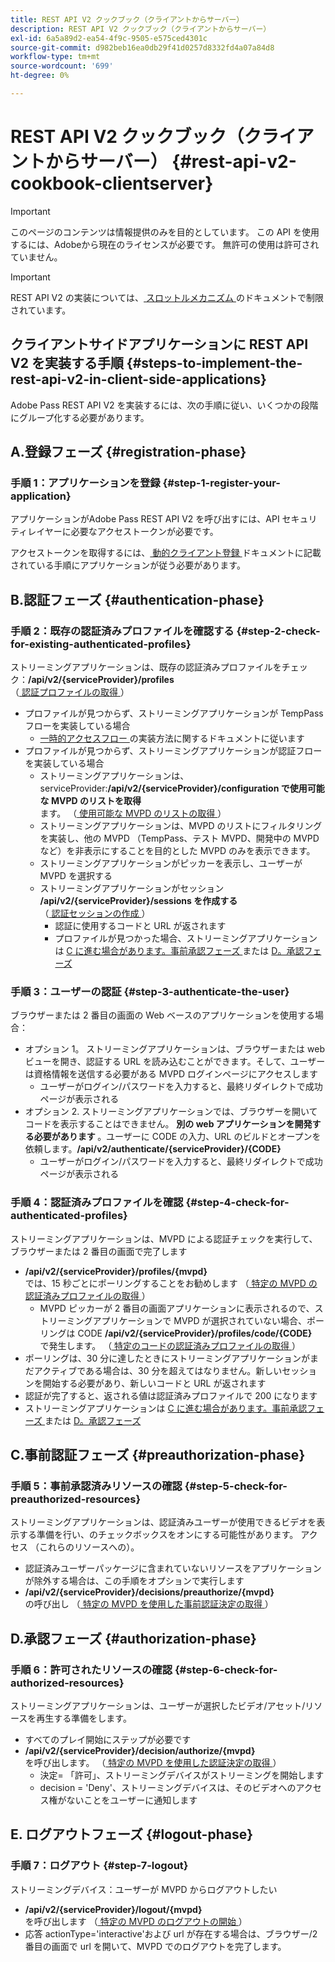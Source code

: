 ```yaml
---
title: REST API V2 クックブック（クライアントからサーバー）
description: REST API V2 クックブック（クライアントからサーバー）
exl-id: 6a5a89d2-ea54-4f9c-9505-e575ced4301c
source-git-commit: d982beb16ea0db29f41d0257d8332fd4a07a84d8
workflow-type: tm+mt
source-wordcount: '699'
ht-degree: 0%

---
```


# REST API V2 クックブック（クライアントからサーバー） {#rest-api-v2-cookbook-clientserver}

>[!IMPORTANT]
>
> このページのコンテンツは情報提供のみを目的としています。 この API を使用するには、Adobeから現在のライセンスが必要です。 無許可の使用は許可されていません。

>[!IMPORTANT]
>
> REST API V2 の実装については、[ スロットルメカニズム ](/help/authentication/integration-guide-programmers/throttling-mechanism.md) のドキュメントで制限されています。

## クライアントサイドアプリケーションに REST API V2 を実装する手順 {#steps-to-implement-the-rest-api-v2-in-client-side-applications}

Adobe Pass REST API V2 を実装するには、次の手順に従い、いくつかの段階にグループ化する必要があります。

## A.登録フェーズ {#registration-phase}

### 手順 1：アプリケーションを登録 {#step-1-register-your-application}

アプリケーションがAdobe Pass REST API V2 を呼び出すには、API セキュリティレイヤーに必要なアクセストークンが必要です。

アクセストークンを取得するには、[ 動的クライアント登録 ](../../rest-api-dcr/apis/dynamic-client-registration-apis-retrieve-access-token.md) ドキュメントに記載されている手順にアプリケーションが従う必要があります。

## B.認証フェーズ {#authentication-phase}

### 手順 2：既存の認証済みプロファイルを確認する {#step-2-check-for-existing-authenticated-profiles}

ストリーミングアプリケーションは、既存の認証済みプロファイルをチェック：<b>/api/v2/{serviceProvider}/profiles</b><br>
（[ 認証プロファイルの取得 ](../apis/profiles-apis/rest-api-v2-profiles-apis-retrieve-profiles.md)）

* プロファイルが見つからず、ストリーミングアプリケーションが TempPass フローを実装している場合
   * [ 一時的アクセスフロー ](../flows/temporary-access-flows/rest-api-v2-access-temporary-flows.md) の実装方法に関するドキュメントに従います
* プロファイルが見つからず、ストリーミングアプリケーションが認証フローを実装している場合
   * ストリーミングアプリケーションは、serviceProvider:<b>/api/v2/{serviceProvider}/configuration で使用可能な MVPD のリストを取得 </b><br> ます。
（[ 使用可能な MVPD のリストの取得 ](../apis/configuration-apis/rest-api-v2-configuration-apis-retrieve-configuration-for-specific-service-provider.md)）
   * ストリーミングアプリケーションは、MVPD のリストにフィルタリングを実装し、他の MVPD （TempPass、テスト MVPD、開発中の MVPD など）を非表示にすることを目的とした MVPD のみを表示できます。
   * ストリーミングアプリケーションがピッカーを表示し、ユーザーが MVPD を選択する
   * ストリーミングアプリケーションがセッション <b>/api/v2/{serviceProvider}/sessions を作成する </b><br>
（[ 認証セッションの作成 ](../apis/sessions-apis/rest-api-v2-sessions-apis-create-authentication-session.md)） <br>
      * 認証に使用するコードと URL が返されます
      * プロファイルが見つかった場合、ストリーミングアプリケーションは <a href="#preauthorization-phase">C に進む場合があります。事前承認フェーズ </a> または <a href="#authorization-phase">D。承認フェーズ </a>

### 手順 3：ユーザーの認証 {#step-3-authenticate-the-user}

ブラウザーまたは 2 番目の画面の Web ベースのアプリケーションを使用する場合：

* オプション 1。 ストリーミングアプリケーションは、ブラウザーまたは web ビューを開き、認証する URL を読み込むことができます。そして、ユーザーは資格情報を送信する必要がある MVPD ログインページにアクセスします
   * ユーザーがログイン/パスワードを入力すると、最終リダイレクトで成功ページが表示される
* オプション 2. ストリーミングアプリケーションでは、ブラウザーを開いてコードを表示することはできません。 <b> 別の web アプリケーションを開発する必要があります </b>。ユーザーに CODE の入力、URL のビルドとオープンを依頼します。<b>/api/v2/authenticate/{serviceProvider}/{CODE}</b>
   * ユーザーがログイン/パスワードを入力すると、最終リダイレクトで成功ページが表示される

### 手順 4：認証済みプロファイルを確認 {#step-4-check-for-authenticated-profiles}

ストリーミングアプリケーションは、MVPD による認証チェックを実行して、ブラウザーまたは 2 番目の画面で完了します

* <b>/api/v2/{serviceProvider}/profiles/{mvpd}</b><br> では、15 秒ごとにポーリングすることをお勧めします
（[ 特定の MVPD の認証済みプロファイルの取得 ](../apis/profiles-apis/rest-api-v2-profiles-apis-retrieve-profile-for-specific-mvpd.md)）
   * MVPD ピッカーが 2 番目の画面アプリケーションに表示されるので、ストリーミングアプリケーションで MVPD が選択されていない場合、ポーリングは CODE <b>/api/v2/{serviceProvider}/profiles/code/{CODE}</b><br> で発生します。
（[ 特定のコードの認証済みプロファイルの取得 ](../apis/profiles-apis/rest-api-v2-profiles-apis-retrieve-profile-for-specific-code.md)）
* ポーリングは、30 分に達したときにストリーミングアプリケーションがまだアクティブである場合は、30 分を超えてはなりません。新しいセッションを開始する必要があり、新しいコードと URL が返されます
* 認証が完了すると、返される値は認証済みプロファイルで 200 になります
* ストリーミングアプリケーションは <a href="#preauthorization-phase">C に進む場合があります。事前承認フェーズ </a> または <a href="#authorization-phase">D。承認フェーズ </a>

## C.事前認証フェーズ {#preauthorization-phase}

### 手順 5：事前承認済みリソースの確認 {#step-5-check-for-preauthorized-resources}

ストリーミングアプリケーションは、認証済みユーザーが使用できるビデオを表示する準備を行い、のチェックボックスをオンにする可能性があります。
アクセス （これらのリソースへの）。

* 認証済みユーザーパッケージに含まれていないリソースをアプリケーションが除外する場合は、この手順をオプションで実行します
* <b>/api/v2/{serviceProvider}/decisions/preauthorize/{mvpd}</b><br> の呼び出し
（[ 特定の MVPD を使用した事前認証決定の取得 ](../apis/decisions-apis/rest-api-v2-decisions-apis-retrieve-preauthorization-decisions-using-specific-mvpd.md)）

## D.承認フェーズ {#authorization-phase}

### 手順 6：許可されたリソースの確認 {#step-6-check-for-authorized-resources}

ストリーミングアプリケーションは、ユーザーが選択したビデオ/アセット/リソースを再生する準備をします。

* すべてのプレイ開始にステップが必要です
* <b>/api/v2/{serviceProvider}/decision/authorize/{mvpd}</b><br> を呼び出します。
（[ 特定の MVPD を使用した認証決定の取得 ](../apis/decisions-apis/rest-api-v2-decisions-apis-retrieve-authorization-decisions-using-specific-mvpd.md)）
   * 決定= 「許可」、ストリーミングデバイスがストリーミングを開始します
   * decision = &#39;Deny&#39;、ストリーミングデバイスは、そのビデオへのアクセス権がないことをユーザーに通知します

## E. ログアウトフェーズ {#logout-phase}

### 手順 7：ログアウト {#step-7-logout}

ストリーミングデバイス：ユーザーが MVPD からログアウトしたい

* <b>/api/v2/{serviceProvider}/logout/{mvpd}</b><br> を呼び出します
（[ 特定の MVPD のログアウトの開始 ](../apis/logout-apis/rest-api-v2-logout-apis-initiate-logout-for-specific-mvpd.md)）
* 応答 actionType=&#39;interactive&#39;および url が存在する場合は、ブラウザー/2 番目の画面で url を開いて、MVPD でのログアウトを完了します。
